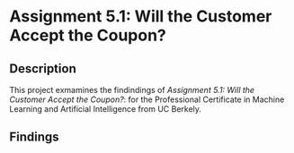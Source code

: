 # Assignment 5.1: Will the Customer Accept the Coupon?

## Description
This project exmamines the findindings of _Assignment 5.1: Will the Customer Accept the Coupon?_: for the Professional Certificate in Machine Learning and Artificial Intelligence from UC Berkely.

## Findings
